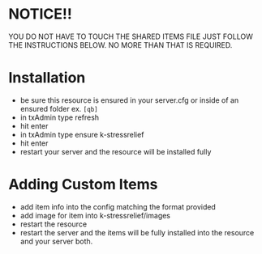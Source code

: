 # NOTICE!!
 YOU DO NOT HAVE TO TOUCH THE SHARED ITEMS FILE JUST FOLLOW THE INSTRUCTIONS BELOW. NO MORE THAN THAT IS REQUIRED.

# Installation
 * be sure this resource is ensured in your server.cfg or inside of an ensured folder ex. `[qb]`
 * in txAdmin type refresh
 * hit enter
 * in txAdmin type ensure k-stressrelief
 * hit enter
 * restart your server and the resource will be installed fully

# Adding Custom Items
 * add item info into the config matching the format provided
 * add image for item into k-stressrelief/images
 * restart the resource
 * restart the server and the items will be fully installed into the resource and your server both.
